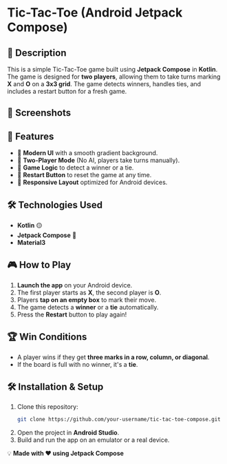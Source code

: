 # Tic-Tac-Toe (Android Jetpack Compose)

## 📝 Description
This is a simple Tic-Tac-Toe game built using **Jetpack Compose** in **Kotlin**. The game is designed for **two players**, allowing them to take turns marking **X** and **O** on a **3x3 grid**. The game detects winners, handles ties, and includes a restart button for a fresh game.

## 📸 Screenshots


## 🚀 Features
- 🎨 **Modern UI** with a smooth gradient background.
- 👥 **Two-Player Mode** (No AI, players take turns manually).
- 🔄 **Game Logic** to detect a winner or a tie.
- 🔁 **Restart Button** to reset the game at any time.
- 📱 **Responsive Layout** optimized for Android devices.

## 🛠️ Technologies Used
- **Kotlin** 🟡
- **Jetpack Compose** 📱
- **Material3** 

## 🎮 How to Play
1. **Launch the app** on your Android device.
2. The first player starts as **X**, the second player is **O**.
3. Players **tap on an empty box** to mark their move.
4. The game detects a **winner** or a **tie** automatically.
5. Press the **Restart** button to play again!

## 🏆 Win Conditions
- A player wins if they get **three marks in a row, column, or diagonal**.
- If the board is full with no winner, it's a **tie**.

## 🛠️ Installation & Setup
1. Clone this repository:
   ```sh
   git clone https://github.com/your-username/tic-tac-toe-compose.git
   ```
2. Open the project in **Android Studio**.
3. Build and run the app on an emulator or a real device.



💡 **Made with ❤️ using Jetpack Compose**

